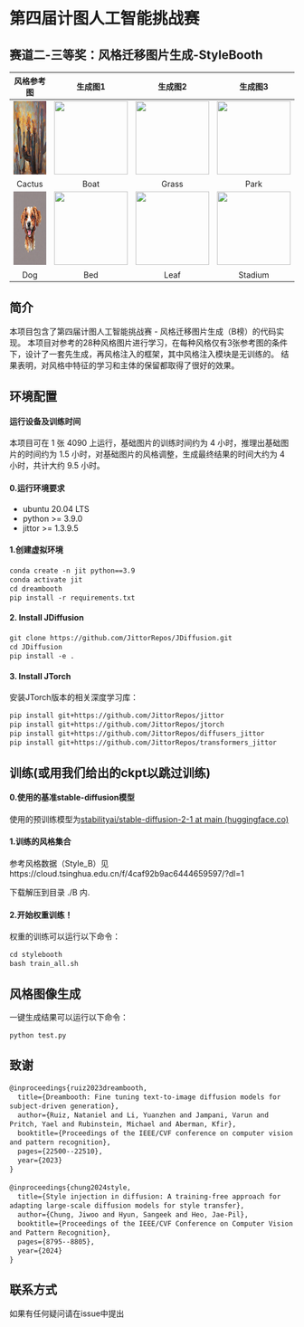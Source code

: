 # 第四届计图人工智能挑战赛

## 赛道二-三等奖：风格迁移图片生成-StyleBooth

|风格参考图 | 生成图1 | 生成图2 | 生成图3|
|:--------: | :-----:|:-----:|:-----:|
<img src="./example_image/Cactus.png" width="130" height="130"/> | <img src="./example_image/Boat.png" width="130" height="130"/>|<img src="./example_image/Grass.png" width="130" height="130"/>|<img src="./example_image/Park.png" width="130" height="130"/>
Cactus|Boat|Grass|Park
<img src="./example_image/Dog.png" width="130" height="130">|<img src="./example_image/Bed.png" width="130" height="130"/>|<img src="./example_image/Leaf.png" width="130" height="130"/>|<img src="./example_image/Stadium.png" width="130" height="130"/>
Dog|Bed|Leaf|Stadium          
## 简介

本项目包含了第四届计图人工智能挑战赛 - 风格迁移图片生成（B榜）的代码实现。
本项目对参考的28种风格图片进行学习，在每种风格仅有3张参考图的条件下，设计了一套先生成，再风格注入的框架，其中风格注入模块是无训练的。
结果表明，对风格中特征的学习和主体的保留都取得了很好的效果。

## 环境配置

#### 运行设备及训练时间

本项目可在 1 张 4090 上运行，基础图片的训练时间约为 4 小时，推理出基础图片的时间约为 1.5 小时，对基础图片的风格调整，生成最终结果的时间大约为 4 小时，共计大约 9.5 小时。

#### 0.运行环境要求
- ubuntu 20.04 LTS
- python >= 3.9.0
- jittor >= 1.3.9.5
  
#### 1.创建虚拟环境
```
conda create -n jit python==3.9
conda activate jit
cd dreambooth
pip install -r requirements.txt
```

#### 2. Install JDiffusion

```
git clone https://github.com/JittorRepos/JDiffusion.git
cd JDiffusion
pip install -e .
```

#### 3. Install JTorch

安装JTorch版本的相关深度学习库：
```
pip install git+https://github.com/JittorRepos/jittor
pip install git+https://github.com/JittorRepos/jtorch
pip install git+https://github.com/JittorRepos/diffusers_jittor
pip install git+https://github.com/JittorRepos/transformers_jittor
```
## 训练(或用我们给出的ckpt以跳过训练)

#### 0.使用的基准stable-diffusion模型

使用的预训练模型为[stabilityai/stable-diffusion-2-1 at main (huggingface.co)](https://huggingface.co/stabilityai/stable-diffusion-2-1/tree/main)


#### 1.训练的风格集合

参考风格数据（Style_B）见https://cloud.tsinghua.edu.cn/f/4caf92b9ac6444659597/?dl=1

下载解压到目录 ./B 内.


#### 2.开始权重训练！

权重的训练可以运行以下命令：
```
cd stylebooth
bash train_all.sh
```

## 风格图像生成

一键生成结果可以运行以下命令：
```
python test.py
```

## 致谢
```
@inproceedings{ruiz2023dreambooth,
  title={Dreambooth: Fine tuning text-to-image diffusion models for subject-driven generation},
  author={Ruiz, Nataniel and Li, Yuanzhen and Jampani, Varun and Pritch, Yael and Rubinstein, Michael and Aberman, Kfir},
  booktitle={Proceedings of the IEEE/CVF conference on computer vision and pattern recognition},
  pages={22500--22510},
  year={2023}
}

@inproceedings{chung2024style,
  title={Style injection in diffusion: A training-free approach for adapting large-scale diffusion models for style transfer},
  author={Chung, Jiwoo and Hyun, Sangeek and Heo, Jae-Pil},
  booktitle={Proceedings of the IEEE/CVF Conference on Computer Vision and Pattern Recognition},
  pages={8795--8805},
  year={2024}
}
```

## 联系方式

如果有任何疑问请在issue中提出
